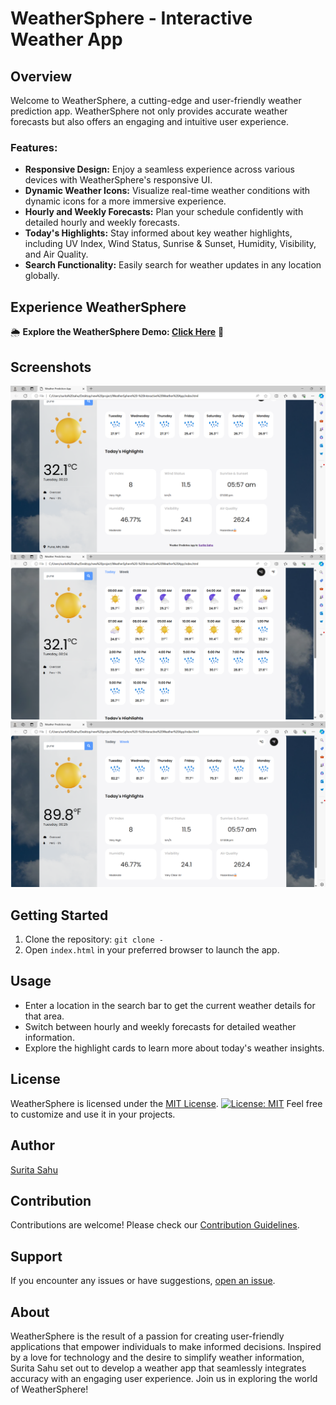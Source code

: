 # WeatherSphere - Interactive Weather App

## Overview

Welcome to WeatherSphere, a cutting-edge and user-friendly weather prediction app. WeatherSphere not only provides accurate weather forecasts but also offers an engaging and intuitive user experience.

### Features:

- **Responsive Design:** Enjoy a seamless experience across various devices with WeatherSphere's responsive UI.
- **Dynamic Weather Icons:** Visualize real-time weather conditions with dynamic icons for a more immersive experience.
- **Hourly and Weekly Forecasts:** Plan your schedule confidently with detailed hourly and weekly forecasts.
- **Today's Highlights:** Stay informed about key weather highlights, including UV Index, Wind Status, Sunrise & Sunset, Humidity, Visibility, and Air Quality.
- **Search Functionality:** Easily search for weather updates in any location globally.

## Experience WeatherSphere

🌦️ **Explore the WeatherSphere Demo: [Click Here](---)** 🌈

## Screenshots

![WeatherSphere Screenshot 1](images/WeatherSphere1.png)
![WeatherSphere Screenshot 2](images/WeatherSphere2.png)
![WeatherSphere Screenshot 3](images/WeatherSphere3.png)

## Getting Started

1. Clone the repository: `git clone -`
2. Open `index.html` in your preferred browser to launch the app.

## Usage

- Enter a location in the search bar to get the current weather details for that area.
- Switch between hourly and weekly forecasts for detailed weather information.
- Explore the highlight cards to learn more about today's weather insights.

## License

WeatherSphere is licensed under the [MIT License](LICENSE.md). [![License: MIT](https://img.shields.io/badge/License-MIT-yellow.svg)](https://opensource.org/licenses/MIT)
Feel free to customize and use it in your projects.

## Author

[Surita Sahu](---)

## Contribution

Contributions are welcome! Please check our [Contribution Guidelines](CONTRIBUTING.md).

## Support

If you encounter any issues or have suggestions, [open an issue](--).

## About

WeatherSphere is the result of a passion for creating user-friendly applications that empower individuals to make informed decisions. Inspired by a love for technology and the desire to simplify weather information, Surita Sahu set out to develop a weather app that seamlessly integrates accuracy with an engaging user experience. Join us in exploring the world of WeatherSphere!

